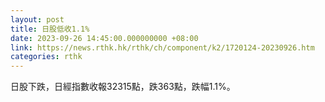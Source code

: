```yaml
---
layout: post
title: 日股低收1.1%
date: 2023-09-26 14:45:00.000000000 +08:00
link: https://news.rthk.hk/rthk/ch/component/k2/1720124-20230926.htm
categories: rthk
---
```


日股下跌，日經指數收報32315點，跌363點，跌幅1.1%。
